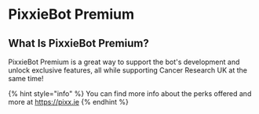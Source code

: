 # PixxieBot Premium

## What Is PixxieBot Premium?
PixxieBot Premium is a great way to support the bot's development and unlock exclusive features, all while supporting Cancer Research UK at the same time!

{% hint style="info" %}
You can find more info about the perks offered and more at https://pixx.ie 
{% endhint %}